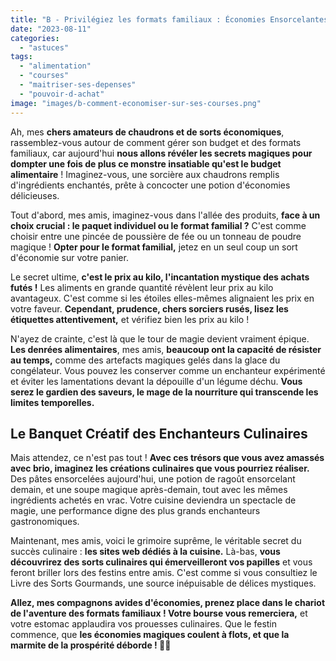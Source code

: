 ```yaml
---
title: "B - Privilégiez les formats familiaux : Économies Ensorcelantes"
date: "2023-08-11"
categories: 
  - "astuces"
tags: 
  - "alimentation"
  - "courses"
  - "maitriser-ses-depenses"
  - "pouvoir-d-achat"
image: "images/b-comment-economiser-sur-ses-courses.png"
---
```


Ah, mes **chers amateurs de chaudrons et de sorts économiques**, rassemblez-vous autour de comment gérer son budget et des formats familiaux, car aujourd'hui **nous allons révéler les secrets magiques pour dompter une fois de plus ce monstre insatiable qu'est le budget alimentaire** ! Imaginez-vous, une sorcière aux chaudrons remplis d'ingrédients enchantés, prête à concocter une potion d'économies délicieuses.

Tout d'abord, mes amis, imaginez-vous dans l'allée des produits, **face à un choix crucial : le paquet individuel ou le format familial ?** C'est comme choisir entre une pincée de poussière de fée ou un tonneau de poudre magique ! **Opter pour le format familial,** jetez en un seul coup un sort d'économie sur votre panier.

Le secret ultime, **c'est le prix au kilo, l'incantation mystique des achats futés !** Les aliments en grande quantité révèlent leur prix au kilo avantageux. C'est comme si les étoiles elles-mêmes alignaient les prix en votre faveur. **Cependant, prudence, chers sorciers rusés, lisez les étiquettes attentivement,** et vérifiez bien les prix au kilo !

N'ayez de crainte, c'est là que le tour de magie devient vraiment épique. **Les denrées alimentaires**, mes amis, **beaucoup ont la capacité de résister au temps,** comme des artefacts magiques gelés dans la glace du congélateur. Vous pouvez les conserver comme un enchanteur expérimenté et éviter les lamentations devant la dépouille d'un légume déchu. **Vous serez le gardien des saveurs, le mage de la nourriture qui transcende les limites temporelles.**

## Le Banquet Créatif des Enchanteurs Culinaires

Mais attendez, ce n'est pas tout ! **Avec ces trésors que vous avez amassés avec brio, imaginez les créations culinaires que vous pourriez réaliser.** Des pâtes ensorcelées aujourd'hui, une potion de ragoût ensorcelant demain, et une soupe magique après-demain, tout avec les mêmes ingrédients achetés en vrac. Votre cuisine deviendra un spectacle de magie, une performance digne des plus grands enchanteurs gastronomiques.

Maintenant, mes amis, voici le grimoire suprême, le véritable secret du succès culinaire : **les sites web dédiés à la cuisine.** Là-bas, **vous découvrirez des sorts culinaires qui émerveilleront vos papilles** et vous feront briller lors des festins entre amis. C'est comme si vous consultiez le Livre des Sorts Gourmands, une source inépuisable de délices mystiques.

**Allez, mes compagnons avides d'économies, prenez place dans le chariot de l'aventure des formats familiaux ! Votre bourse vous remerciera,** et votre estomac applaudira vos prouesses culinaires. Que le festin commence, que **les économies magiques coulent à flots, et que la marmite de la prospérité déborde ! 🍲✨**
